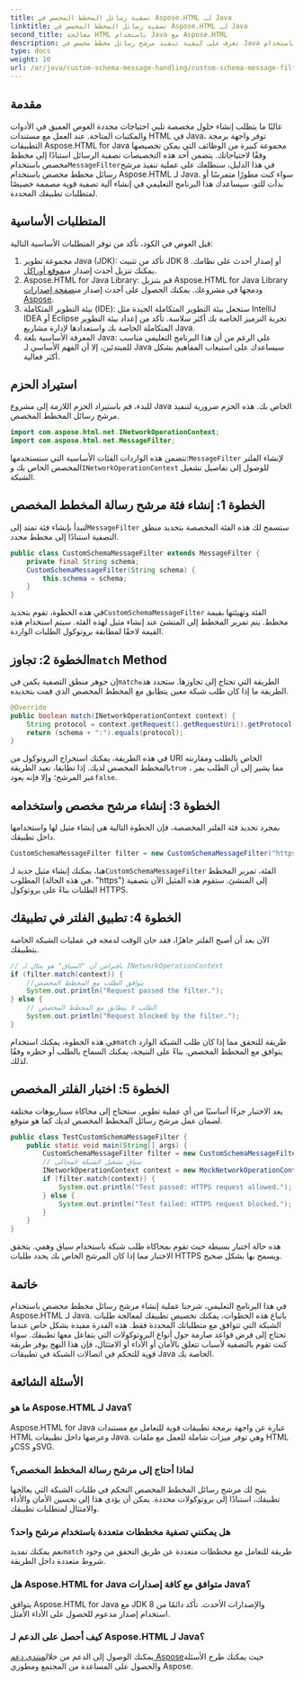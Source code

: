 ```yaml
---
title: تصفية رسائل المخطط المخصص في Aspose.HTML لـ Java
linktitle: تصفية رسائل المخطط المخصص في Aspose.HTML لـ Java
second_title: معالجة HTML باستخدام Java مع Aspose.HTML
description: تعرف على كيفية تنفيذ مرشح رسائل مخطط مخصص في Java باستخدام Aspose.HTML. اتبع دليلنا خطوة بخطوة للحصول على تجربة تطبيق آمنة ومخصصة.
type: docs
weight: 10
url: /ar/java/custom-schema-message-handling/custom-schema-message-filter/
---
```

## مقدمة
 غالبًا ما يتطلب إنشاء حلول مخصصة تلبي احتياجات محددة الغوص العميق في الأدوات والمكتبات المتاحة. عند العمل مع مستندات HTML في Java، توفر واجهة برمجة التطبيقات Aspose.HTML for Java مجموعة كبيرة من الوظائف التي يمكن تخصيصها وفقًا لاحتياجاتك. يتضمن أحد هذه التخصيصات تصفية الرسائل استنادًا إلى مخطط مخصص باستخدام`MessageFilter`في هذا الدليل، سنطلعك على عملية تنفيذ مرشح رسائل مخطط مخصص باستخدام Aspose.HTML لـ Java. سواء كنت مطورًا متمرسًا أو بدأت للتو، سيساعدك هذا البرنامج التعليمي في إنشاء آلية تصفية قوية مصممة خصيصًا لمتطلبات تطبيقك المحددة.
## المتطلبات الأساسية
قبل الغوص في الكود، تأكد من توفر المتطلبات الأساسية التالية:
1.  مجموعة تطوير Java (JDK): تأكد من تثبيت JDK 8 أو إصدار أحدث على نظامك. يمكنك تنزيل أحدث إصدار من[موقع أوراكل](https://www.oracle.com/java/technologies/javase-jdk11-downloads.html).
2.  Aspose.HTML for Java Library: قم بتنزيل Aspose.HTML for Java Library ودمجها في مشروعك. يمكنك الحصول على أحدث إصدار من[صفحة إصدارات Aspose](https://releases.aspose.com/html/java/).
3. بيئة التطوير المتكاملة (IDE): ستجعل بيئة التطوير المتكاملة الجيدة مثل IntelliJ IDEA أو Eclipse تجربة الترميز الخاصة بك أكثر سلاسة. تأكد من إعداد بيئة التطوير المتكاملة الخاصة بك واستعدادها لإدارة مشاريع Java.
4. المعرفة الأساسية بلغة Java: على الرغم من أن هذا البرنامج التعليمي مناسب للمبتدئين، إلا أن الفهم الأساسي لـ Java سيساعدك على استيعاب المفاهيم بشكل أكثر فعالية.
## استيراد الحزم
للبدء، قم باستيراد الحزم اللازمة إلى مشروع Java الخاص بك. هذه الحزم ضرورية لتنفيذ مرشح رسائل المخطط المخصص.
```java
import com.aspose.html.net.INetworkOperationContext;
import com.aspose.html.net.MessageFilter;
```
 تتضمن هذه الواردات الفئات الأساسية التي ستستخدمها:`MessageFilter` لإنشاء الفلتر المخصص الخاص بك و`INetworkOperationContext` للوصول إلى تفاصيل تشغيل الشبكة.
## الخطوة 1: إنشاء فئة مرشح رسالة المخطط المخصص
 لنبدأ بإنشاء فئة تمتد إلى`MessageFilter` ستسمح لك هذه الفئة المخصصة بتحديد منطق التصفية استنادًا إلى مخطط محدد.
```java
public class CustomSchemaMessageFilter extends MessageFilter {
    private final String schema;
    CustomSchemaMessageFilter(String schema) {
        this.schema = schema;
    }
}
```
 في هذه الخطوة، تقوم بتحديد`CustomSchemaMessageFilter` الفئة وتهيئتها بقيمة مخطط. يتم تمرير المخطط إلى المنشئ عند إنشاء مثيل لهذه الفئة. سيتم استخدام هذه القيمة لاحقًا لمطابقة بروتوكول الطلبات الواردة.
##  الخطوة 2: تجاوز`match` Method
 إن جوهر منطق التصفية يكمن في`match`الطريقة التي تحتاج إلى تجاوزها. ستحدد هذه الطريقة ما إذا كان طلب شبكة معين يتطابق مع المخطط المخصص الذي قمت بتحديده.
```java
@Override
public boolean match(INetworkOperationContext context) {
    String protocol = context.getRequest().getRequestUri().getProtocol();
    return (schema + ":").equals(protocol);
}
```
 في هذه الطريقة، يمكنك استخراج البروتوكول من URI الخاص بالطلب ومقارنته بالمخطط المخصص لديك. إذا تطابقا، تعيد الطريقة`true` ، مما يشير إلى أن الطلب يمر عبر المرشح؛ وإلا فإنه يعود`false`.
## الخطوة 3: إنشاء مرشح مخصص واستخدامه
بمجرد تحديد فئة الفلتر المخصصة، فإن الخطوة التالية هي إنشاء مثيل لها واستخدامها داخل تطبيقك.
```java
CustomSchemaMessageFilter filter = new CustomSchemaMessageFilter("https");
```
 هنا، يمكنك إنشاء مثيل جديد لـ`CustomSchemaMessageFilter` الفئة، تمرير المخطط المطلوب (في هذه الحالة، "https") إلى المنشئ. ستقوم هذه المثيل الآن بتصفية الطلبات بناءً على بروتوكول HTTPS.
## الخطوة 4: تطبيق الفلتر في تطبيقك
الآن بعد أن أصبح الفلتر جاهزًا، فقد حان الوقت لدمجه في عمليات الشبكة الخاصة بتطبيقك.
```java
// بافتراض أن "السياق" هو مثال لـ INetworkOperationContext
if (filter.match(context)) {
    //يتوافق الطلب مع المخطط المخصص
    System.out.println("Request passed the filter.");
} else {
    // الطلب لا يتطابق مع المخطط المخصص
    System.out.println("Request blocked by the filter.");
}
```
 في هذه الخطوة، يمكنك استخدام`match` طريقة للتحقق مما إذا كان طلب الشبكة الوارد يتوافق مع المخطط المخصص. بناءً على النتيجة، يمكنك السماح بالطلب أو حظره وفقًا لذلك.
## الخطوة 5: اختبار الفلتر المخصص
يعد الاختبار جزءًا أساسيًا من أي عملية تطوير. ستحتاج إلى محاكاة سيناريوهات مختلفة لضمان عمل مرشح رسائل المخطط المخصص لديك كما هو متوقع.
```java
public class TestCustomSchemaMessageFilter {
    public static void main(String[] args) {
        CustomSchemaMessageFilter filter = new CustomSchemaMessageFilter("https");
        // سياق تشغيل الشبكة المحاكى
        INetworkOperationContext context = new MockNetworkOperationContext("https");
        if (filter.match(context)) {
            System.out.println("Test passed: HTTPS request allowed.");
        } else {
            System.out.println("Test failed: HTTPS request blocked.");
        }
    }
}
```
هذه حالة اختبار بسيطة حيث تقوم بمحاكاة طلب شبكة باستخدام سياق وهمي. يتحقق الاختبار مما إذا كان المرشح الخاص بك يحدد طلبات HTTPS ويسمح بها بشكل صحيح.
## خاتمة
في هذا البرنامج التعليمي، شرحنا عملية إنشاء مرشح رسائل مخطط مخصص باستخدام Aspose.HTML لـ Java. باتباع هذه الخطوات، يمكنك تخصيص تطبيقك لمعالجة طلبات الشبكة التي تتوافق مع متطلباتك المحددة فقط. هذه القدرة مفيدة بشكل خاص عندما تحتاج إلى فرض قواعد صارمة حول أنواع البروتوكولات التي يتفاعل معها تطبيقك. سواء كنت تقوم بالتصفية لأسباب تتعلق بالأمان أو الأداء أو الامتثال، فإن هذا النهج يوفر طريقة قوية للتحكم في اتصالات الشبكة في تطبيقات Java الخاصة بك.
## الأسئلة الشائعة
### ما هو Aspose.HTML لـ Java؟
Aspose.HTML for Java عبارة عن واجهة برمجة تطبيقات قوية للتعامل مع مستندات HTML وعرضها داخل تطبيقات Java. وهي توفر ميزات شاملة للعمل مع ملفات HTML وCSS وSVG.
### لماذا أحتاج إلى مرشح رسالة المخطط المخصص؟
يتيح لك مرشح رسائل المخطط المخصص التحكم في طلبات الشبكة التي يعالجها تطبيقك، استنادًا إلى بروتوكولات محددة. يمكن أن يؤدي هذا إلى تحسين الأمان والأداء والامتثال لمتطلبات تطبيقك.
### هل يمكنني تصفية مخططات متعددة باستخدام مرشح واحد؟
 نعم يمكنك تمديد`match` طريقة للتعامل مع مخططات متعددة عن طريق التحقق من وجود شروط متعددة داخل الطريقة.
### هل Aspose.HTML for Java متوافق مع كافة إصدارات Java؟
يتوافق Aspose.HTML for Java مع JDK 8 والإصدارات الأحدث. تأكد دائمًا من استخدام إصدار مدعوم للحصول على الأداء الأمثل.
### كيف أحصل على الدعم لـ Aspose.HTML لـ Java؟
 يمكنك الوصول إلى الدعم من خلال[منتدى دعم Aspose](https://forum.aspose.com/c/html/29)حيث يمكنك طرح الأسئلة والحصول على المساعدة من المجتمع ومطوري Aspose.